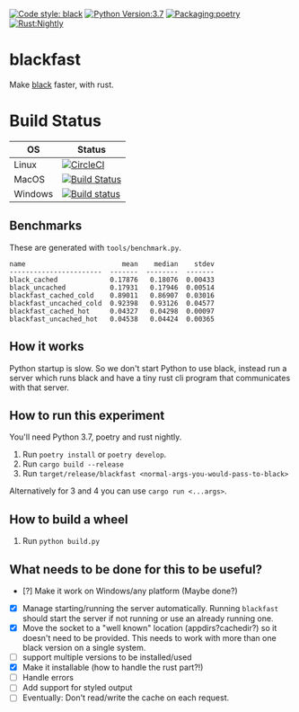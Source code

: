 [![Code style: black](https://img.shields.io/badge/code%20style-black-000000.svg)](https://github.com/ambv/black)
[![Python Version:3.7](https://img.shields.io/badge/Python-3.7-brightgreen.svg)](https://www.python.org/)
[![Packaging:poetry](https://img.shields.io/badge/Packaging-poetry-brightgreen.svg)](https://poetry.eustace.io/)
[![Rust:Nightly](https://img.shields.io/badge/Rust-Nightly-brightgreen.svg)](https://www.rust-lang.org/)

# blackfast

Make [black](https://github.com/ambv/black) faster, with rust. 

# Build Status

| OS | Status |
| --- | --- |
| Linux | [![CircleCI](https://circleci.com/gh/ojii/blackfast.svg?style=svg)](https://circleci.com/gh/ojii/blackfast) |
| MacOS | [![Build Status](https://travis-ci.com/ojii/blackfast.svg?branch=master)](https://travis-ci.com/ojii/blackfast) |
| Windows | [![Build status](https://ci.appveyor.com/api/projects/status/0wedeehfetvi7fef/branch/master?svg=true)](https://ci.appveyor.com/project/ojii/blackfast/branch/master) |

## Benchmarks

These are generated with `tools/benchmark.py`. 


```text
name                        mean    median    stdev
-----------------------  -------  --------  -------
black_cached             0.17876   0.18076  0.00433
black_uncached           0.17931   0.17946  0.00514
blackfast_cached_cold    0.89011   0.86907  0.03016
blackfast_uncached_cold  0.92398   0.93126  0.04577
blackfast_cached_hot     0.04327   0.04298  0.00097
blackfast_uncached_hot   0.04538   0.04424  0.00365
```

## How it works

Python startup is slow. So we don't start Python to use black, instead run a server which runs black and have a tiny rust cli program that communicates with that server.

## How to run this experiment

You'll need Python 3.7, poetry and rust nightly.

1. Run `poetry install` or `poetry develop`.
3. Run `cargo build --release`
4. Run `target/release/blackfast <normal-args-you-would-pass-to-black>`

Alternatively for 3 and 4 you can use `cargo run <...args>`.

## How to build a wheel

1. Run `python build.py`

## What needs to be done for this to be useful?

- [?] Make it work on Windows/any platform (Maybe done?)
- [x] Manage starting/running the server automatically. Running `blackfast` should start the server if not running or use an already running one. 
- [x] Move the socket to a "well known" location (appdirs?cachedir?) so it doesn't need to be provided. This needs to work with more than one black version on a single system.
- [ ] support multiple versions to be installed/used
- [x] Make it installable (how to handle the rust part?!)
- [ ] Handle errors
- [ ] Add support for styled output
- [ ] Eventually: Don't read/write the cache on each request.
